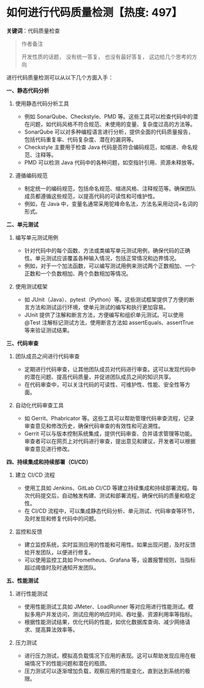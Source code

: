 # 如何进行代码质量检测【热度: 497】

**关键词**：代码质量检查

> 作者备注
>
> 开发性质的话题， 没有统一答复， 也没有最好答复， 这边给几个思考的方向

进行代码质量检测可以从以下几个方面入手：

**一、静态代码分析**

1. 使用静态代码分析工具

   - 例如 SonarQube、Checkstyle、PMD 等。这些工具可以检查代码中的潜在问题，如代码风格不符合规范、未使用的变量、复杂度过高的方法等。
   - SonarQube 可以对多种编程语言进行分析，提供全面的代码质量报告，包括代码重复率、代码复杂度、潜在的漏洞等。
   - Checkstyle 主要用于检查 Java 代码是否符合编码规范，如缩进、命名规范、注释等。
   - PMD 可以检测 Java 代码中的各种问题，如空指针引用、资源未释放等。

2. 遵循编码规范
   - 制定统一的编码规范，包括命名规范、缩进风格、注释规范等。确保团队成员都遵循这些规范，以提高代码的可读性和可维护性。
   - 例如，在 Java 中，变量名通常采用驼峰命名法，方法名采用动词+名词的形式。

**二、单元测试**

1. 编写单元测试用例

   - 针对代码中的每个函数、方法或类编写单元测试用例，确保代码的正确性。单元测试应该覆盖各种输入情况，包括正常情况和边界情况。
   - 例如，对于一个加法函数，可以编写测试用例来测试两个正数相加、一个正数和一个负数相加、两个负数相加等情况。

2. 使用测试框架
   - 如 JUnit（Java）、pytest（Python）等。这些测试框架提供了方便的断言方法和测试运行环境，使单元测试的编写和执行更加容易。
   - JUnit 提供了注解和断言方法，方便编写和组织单元测试。可以使用@Test 注解标记测试方法，使用断言方法如 assertEquals、assertTrue 等来验证测试结果。

**三、代码审查**

1. 团队成员之间进行代码审查

   - 定期进行代码审查，让其他团队成员对代码进行审查。这可以发现代码中的潜在问题、提高代码质量，并促进团队成员之间的知识共享。
   - 在代码审查中，可以关注代码的可读性、可维护性、性能、安全性等方面。

2. 自动化代码审查工具
   - 如 Gerrit、Phabricator 等。这些工具可以帮助管理代码审查流程，记录审查意见和修改历史，确保代码审查的有效性和可追溯性。
   - Gerrit 可以与版本控制系统集成，提供代码审查、合并请求管理等功能。审查者可以在网页上对代码进行审查，提出意见和建议，开发者可以根据审查意见进行修改。

**四、持续集成和持续部署（CI/CD）**

1. 建立 CI/CD 流程

   - 使用工具如 Jenkins、GitLab CI/CD 等建立持续集成和持续部署流程。每次代码提交后，自动触发构建、测试和部署流程，确保代码的质量和稳定性。
   - 在 CI/CD 流程中，可以集成静态代码分析、单元测试、代码审查等环节，及时发现和修复代码中的问题。

2. 监控和反馈
   - 建立监控系统，实时监测应用的性能和可用性。如果出现问题，及时反馈给开发团队，以便进行修复。
   - 可以使用监控工具如 Prometheus、Grafana 等，设置报警规则，当指标超过阈值时及时通知开发团队。

**五、性能测试**

1. 进行性能测试

   - 使用性能测试工具如 JMeter、LoadRunner 等对应用进行性能测试。模拟多用户并发访问，测试应用的响应时间、吞吐量、资源利用率等指标。
   - 根据性能测试结果，优化代码的性能，如优化数据库查询、减少网络请求、提高算法效率等。

2. 压力测试
   - 进行压力测试，模拟高负载情况下应用的表现。这可以帮助发现应用在极端情况下的性能问题和潜在的瓶颈。
   - 压力测试可以逐渐增加负载，观察应用的性能变化，直到达到系统的极限。